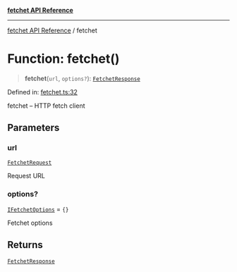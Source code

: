 [**fetchet API Reference**](../README.md)

***

[fetchet API Reference](../README.md) / fetchet

# Function: fetchet()

> **fetchet**(`url`, `options?`): [`FetchetResponse`](../type-aliases/FetchetResponse.md)

Defined in: [fetchet.ts:32](https://github.com/brysonbw/fetchet/blob/e48d311708960711d1b27105e9cd406984b0eda2/src/fetchet.ts#L32)

fetchet – HTTP fetch client

## Parameters

### url

[`FetchetRequest`](../type-aliases/FetchetRequest.md)

Request URL

### options?

[`IFetchetOptions`](../interfaces/IFetchetOptions.md) = `{}`

Fetchet options

## Returns

[`FetchetResponse`](../type-aliases/FetchetResponse.md)
